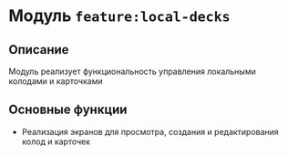 # Модуль `feature:local-decks`

## Описание
Модуль реализует функциональность управления локальными колодами и карточками

## Основные функции
- Реализация экранов для просмотра, создания и редактирования колод и карточек